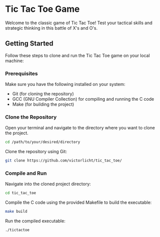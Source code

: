 # Tic Tac Toe Game

Welcome to the classic game of Tic Tac Toe! Test your tactical skills and strategic thinking in this battle of X's and O's.

## Getting Started

Follow these steps to clone and run the Tic Tac Toe game on your local machine:

### Prerequisites

Make sure you have the following installed on your system:

- Git (for cloning the repository)
- GCC (GNU Compiler Collection) for compiling and running the C code
- Make (for building the project)

### Clone the Repository

Open your terminal and navigate to the directory where you want to clone the project.

```bash
cd /path/to/your/desired/directory
```
Clone the repository using Git:
```bash
git clone https://github.com/victorlicht/tic_tac_toe/
```
### Compile and Run

Navigate into the cloned project directory:

```bash
cd tic_tac_toe
```
Compile the C code using the provided Makefile to build the executable:
```bash
make build
```
Run the compiled executable:
```bash
./tictactoe
```
